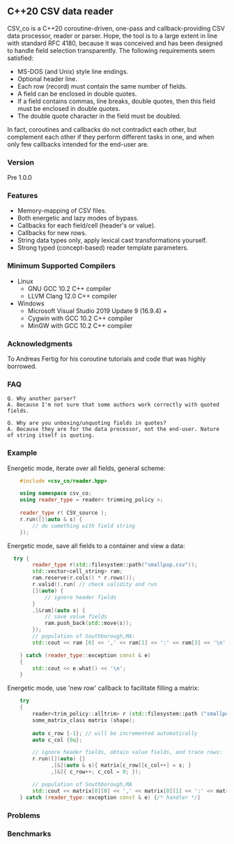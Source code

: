 ## C++20 CSV data reader

CSV_co is a C++20 coroutine-driven, one-pass and callback-providing CSV data processor, reader or parser. 
Hope, the tool is to a large extent in line with standard RFC 4180, because it was conceived and has been 
designed to handle field selection transparently. The following requirements seem satisfied:

- MS-DOS (and Unix) style line endings.
- Optional header line.
- Each row (record) must contain the same number of fields.
- A field can be enclosed in double quotes.
- If a field contains commas, line breaks, double quotes, then this field must be enclosed in double quotes.
- The double quote character in the field must be doubled.

In fact, coroutines and callbacks do not contradict each other, but complement each other if they perform 
different tasks in one, and when only few callbacks intended for the end-user are.

### Version
Pre 1.0.0

### Features
- Memory-mapping of CSV files.
- Both energetic and lazy modes of bypass.
- Callbacks for each field/cell (header's or value).
- Callbacks for new rows.
- String data types only, apply lexical cast transformations yourself.
- Strong typed (concept-based) reader template parameters.

### Minimum Supported Compilers
- Linux
  - GNU GCC 10.2 C++ compiler
  - LLVM Clang 12.0 C++ compiler 
- Windows 
  - Microsoft Visual Studio 2019 Update 9 (16.9.4) +
  - Cygwin with GCC 10.2 C++ compiler
  - MinGW with GCC 10.2 C++ compiler

### Acknowledgments
To Andreas Fertig for his coroutine tutorials and code that was highly borrowed.

### FAQ
    Q. Why another parser?
    A. Because I'm not sure that some authors work correctly with quoted fields.

    Q. Why are you unboxing/unquoting fields in quotes?
    A. Because they are for the data processor, not the end-user. Nature of string itself is quoting.

### Example
Energetic mode, iterate over all fields, general scheme:
```cpp
    #include <csv_co/reader.hpp>

    using namespace csv_co;
    using reader_type = reader< trimming_policy >;
    
    reader_type r( CSV_source );
    r.run([](auto & s) {
        // do something with field string
    });
```

Energetic mode, save all fields to a container and view a data:
```cpp
  try {
        reader_type r(std::filesystem::path("smallpop.csv"));
        std::vector<cell_string> ram;
        ram.reserve(r.cols() * r.rows());
        r.valid().run( // check validity and run
        [](auto) {
            // ignore header fields
        }
        ,[&ram](auto s) {
            // save value fields
            ram.push_back(std::move(s));
        });
        // population of Southborough,MA:
        std::cout << ram [0] << ',' << ram[1] << ':' << ram[3] << '\n';

    } catch (reader_type::exception const & e)
    {
        std::cout << e.what() << '\n';
    }
```

Energetic mode, use 'new row' callback to facilitate filling a matrix:
```cpp
    try
    {
        reader<trim_policy::alltrim> r (std::filesystem::path ("smallpop.csv"));
        some_matrix_class matrix (shape);
        
        auto c_row {-1}; // will be incremented automatically
        auto c_col {0u};

        // ignore header fields, obtain value fields, and trace rows:
        r.run([](auto) {}                                   
              ,[&](auto & s){ matrix[c_row][c_col++] = s; } 
              ,[&]{ c_row++; c_col = 0; });                 

        // population of Southborough,MA
        std::cout << matrix[0][0] << ',' << matrix[0][1] << ':' << matrix[0][3] << '\n';
    } catch (reader_type::exception const & e) {/* handler */}
```

### Problems

### Benchmarks

